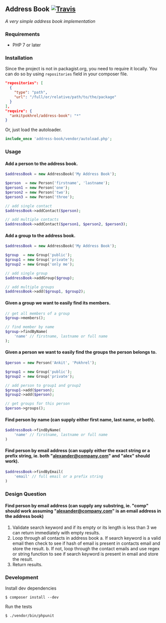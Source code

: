 ## Address Book [![Travis](https://img.shields.io/travis/ankitpokhrel/address-book.svg?style=flat-square)](https://travis-ci.org/ankitpokhrel/address-book)
_A very simple address book implementation_

### Requirements
- PHP 7 or later

### Installation
Since the project is not in packagist.org, you need to require it locally.
You can do so by using `repositories` field in your composer file.
 
 ```json
 "repositories": [
   {
     "type": "path",
     "url": "/full/or/relative/path/to/the/package"
   }
 ],
 "require": {
   "ankitpokhrel/address-book": "*"
 }
 ```
 
 Or, just load the autoloader.
 ```php
 include_once 'address-book/vendor/autoload.php';
 ```

### Usage
#### Add a person to the address book.
```php
$addressBook = new AddressBook('My Address Book');

$person  = new Person('firstname', 'lastname');
$person1 = new Person('one');
$person2 = new Person('two');
$person3 = new Person('three');

// add single contact
$addressBook->addContact($person);

// add multiple contacts
$addressBook->addContact($person1, $person2, $person3);
```

#### Add a group to the address book.
```php
$addressBook = new AddressBook('My Address Book');

$group  = new Group('public');
$group1 = new Group('private');
$group2 = new Group('only me');

// add single group
$addressBook->addGroup($group);

// add multiple groups
$addressBook->add($group1, $group2);
```

#### Given a group we want to easily find its members.
```php
// get all members of a group
$group->members();

// find member by name
$group->findByName(
    'name' // firstname, lastname or full name
);
```

#### Given a person we want to easily find the groups the person belongs to.
```php
$person = new Person('Ankit', 'Pokhrel');

$group1 = new Group('public');
$group2 = new Group('private');

// add person to group1 and group2
$group1->add($person);
$group2->add($person);

// get groups for this person 
$person->groups();
```

#### Find person by name (can supply either first name, last name, or both).
```php
$addressBook->findByName(
    'name' // firstname, lastname or full name
)
```

#### Find person by email address (can supply either the exact string or a prefix string, ie. both "alexander@company.com" and "alex" should work).
```php
$addressBook->findByEmail(
    'email' // full email or a prefix string
)
```

### Design Question
#### Find person by email address (can supply any substring, ie. "comp" should work assuming "alexander@company.com" is an email address in the address book)
1. Validate search keyword and if its empty or its length is less than 3 we can return immediately with empty results.
2. Loop through all contacts in address book
    a. If search keyword is a valid email then check to see if hash of email is present in contacts email and store the result.
    b. If not, loop through the contact emails and use regex or string function to see if search keyword is present in email and store the result.
3. Return results.

### Development
Install dev dependencies
```shell
$ composer install --dev
```

Run the tests
```
$ ./vendor/bin/phpunit
```
